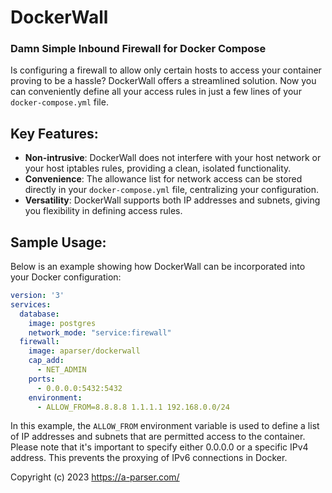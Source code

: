 # DockerWall

### Damn Simple Inbound Firewall for Docker Compose

Is configuring a firewall to allow only certain hosts to access your container proving to be a hassle? DockerWall offers a streamlined solution. Now you can conveniently define all your access rules in just a few lines of your `docker-compose.yml` file.

## Key Features:

- **Non-intrusive**: DockerWall does not interfere with your host network or your host iptables rules, providing a clean, isolated functionality.
- **Convenience**: The allowance list for network access can be stored directly in your `docker-compose.yml` file, centralizing your configuration.
- **Versatility**: DockerWall supports both IP addresses and subnets, giving you flexibility in defining access rules.

## Sample Usage:

Below is an example showing how DockerWall can be incorporated into your Docker configuration:

```yml
version: '3'
services:
  database:
    image: postgres
    network_mode: "service:firewall"
  firewall:
    image: aparser/dockerwall
    cap_add:
      - NET_ADMIN
    ports:
      - 0.0.0.0:5432:5432
    environment:
      - ALLOW_FROM=8.8.8.8 1.1.1.1 192.168.0.0/24
```

In this example, the `ALLOW_FROM` environment variable is used to define a list of IP addresses and subnets that are permitted access to the container. Please note that it's important to specify either 0.0.0.0 or a specific IPv4 address. This prevents the proxying of IPv6 connections in Docker.


Copyright (c) 2023 https://a-parser.com/